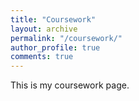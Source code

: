 ```yaml
---
title: "Coursework"
layout: archive
permalink: "/coursework/"
author_profile: true
comments: true
---
```


This is my coursework page.
